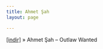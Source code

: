 ```yaml
---
title: Ahmet Şah
layout: page

---
```

<a href="https://cloud.mail.ru/public/6d295718b49f/Ahmet%20Sah%20-%20Outlaw%20Wanted" target="_blank">[indir]</a>  »  Ahmet Şah &#8211; Outlaw Wanted